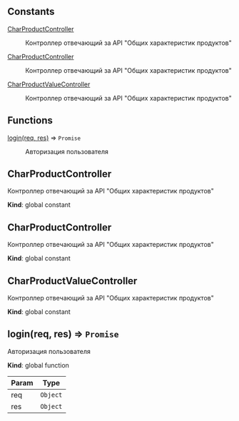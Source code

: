 ## Constants

<dl>
<dt><a href="#CharProductController">CharProductController</a></dt>
<dd><p>Контроллер отвечающий за API &quot;Общих характеристик продуктов&quot;</p>
</dd>
<dt><a href="#CharProductController">CharProductController</a></dt>
<dd><p>Контроллер отвечающий за API &quot;Общих характеристик продуктов&quot;</p>
</dd>
<dt><a href="#CharProductValueController">CharProductValueController</a></dt>
<dd><p>Контроллер отвечающий за API &quot;Общих характеристик продуктов&quot;</p>
</dd>
</dl>

## Functions

<dl>
<dt><a href="#login">login(req, res)</a> ⇒ <code>Promise</code></dt>
<dd><p>Авторизация пользователя</p>
</dd>
</dl>

<a name="CharProductController"></a>

## CharProductController
Контроллер отвечающий за API "Общих характеристик продуктов"

**Kind**: global constant  
<a name="CharProductController"></a>

## CharProductController
Контроллер отвечающий за API "Общих характеристик продуктов"

**Kind**: global constant  
<a name="CharProductValueController"></a>

## CharProductValueController
Контроллер отвечающий за API "Общих характеристик продуктов"

**Kind**: global constant  
<a name="login"></a>

## login(req, res) ⇒ <code>Promise</code>
Авторизация пользователя

**Kind**: global function  

| Param | Type |
| --- | --- |
| req | <code>Object</code> | 
| res | <code>Object</code> | 

